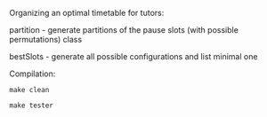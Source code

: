 Organizing an optimal timetable for tutors:

partition - generate partitions of the pause slots (with possible permutations) class 

bestSlots - generate all possible configurations and list minimal one

Compilation:

	make clean
	
	make tester
	